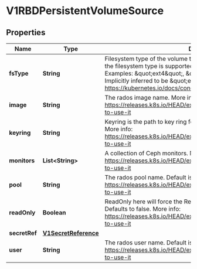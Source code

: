 

# V1RBDPersistentVolumeSource

## Properties

Name | Type | Description | Notes
------------ | ------------- | ------------- | -------------
**fsType** | **String** | Filesystem type of the volume that you want to mount. Tip: Ensure that the filesystem type is supported by the host operating system. Examples: \&quot;ext4\&quot;, \&quot;xfs\&quot;, \&quot;ntfs\&quot;. Implicitly inferred to be \&quot;ext4\&quot; if unspecified. More info: https://kubernetes.io/docs/concepts/storage/volumes#rbd |  [optional]
**image** | **String** | The rados image name. More info: https://releases.k8s.io/HEAD/examples/volumes/rbd/README.md#how-to-use-it | 
**keyring** | **String** | Keyring is the path to key ring for RBDUser. Default is /etc/ceph/keyring. More info: https://releases.k8s.io/HEAD/examples/volumes/rbd/README.md#how-to-use-it |  [optional]
**monitors** | **List&lt;String&gt;** | A collection of Ceph monitors. More info: https://releases.k8s.io/HEAD/examples/volumes/rbd/README.md#how-to-use-it | 
**pool** | **String** | The rados pool name. Default is rbd. More info: https://releases.k8s.io/HEAD/examples/volumes/rbd/README.md#how-to-use-it |  [optional]
**readOnly** | **Boolean** | ReadOnly here will force the ReadOnly setting in VolumeMounts. Defaults to false. More info: https://releases.k8s.io/HEAD/examples/volumes/rbd/README.md#how-to-use-it |  [optional]
**secretRef** | [**V1SecretReference**](V1SecretReference.md) |  |  [optional]
**user** | **String** | The rados user name. Default is admin. More info: https://releases.k8s.io/HEAD/examples/volumes/rbd/README.md#how-to-use-it |  [optional]



